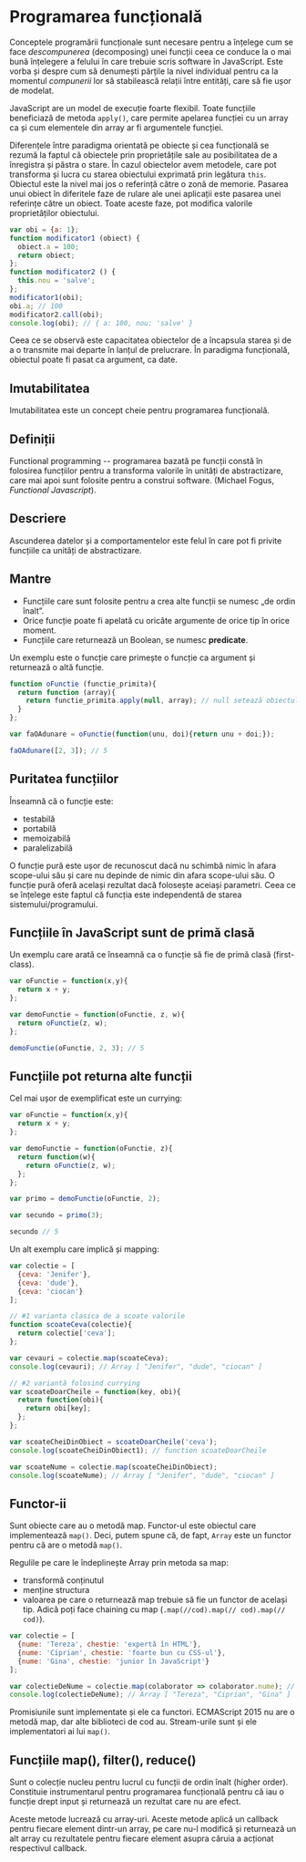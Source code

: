 # Programarea funcțională

Conceptele programării funcționale sunt necesare pentru a înțelege cum se face *descompunerea* (decomposing) unei funcții ceea ce conduce la o mai bună înțelegere a felului în care trebuie scris software în JavaScript. Este vorba și despre cum să denumești părțile la nivel individual pentru ca la momentul *compunerii* lor să stabilească relații între entități, care să fie ușor de modelat.

JavaScript are un model de execuție foarte flexibil. Toate funcțiile beneficiază de metoda `apply()`, care permite apelarea funcției cu un array ca și cum elementele din array ar fi argumentele funcției.

Diferențele între paradigma orientată pe obiecte și cea funcțională se rezumă la faptul că obiectele prin proprietățile sale au posibilitatea de a înregistra și păstra o stare.
În cazul obiectelor avem metodele, care pot transforma și lucra cu starea obiectului exprimată prin legătura `this`. Obiectul este la nivel mai jos o referință către o zonă de memorie. Pasarea unui obiect în diferitele faze de rulare ale unei aplicații este pasarea unei referințe către un obiect. Toate aceste faze, pot modifica valorile proprietăților obiectului.

```javascript
var obi = {a: 1};
function modificator1 (obiect) {
  obiect.a = 100;
  return obiect;
};
function modificator2 () {
  this.nou = 'salve';
};
modificator1(obi);
obi.a; // 100
modificator2.call(obi);
console.log(obi); // { a: 100, nou: 'salve' }
```

Ceea ce se observă este capacitatea obiectelor de a încapsula starea și de a o transmite mai departe în lanțul de prelucrare. În paradigma funcțională, obiectul poate fi pasat ca argument, ca date.

## Imutabilitatea

Imutabilitatea este un concept cheie pentru programarea funcțională.

## Definiții

Functional programming -- programarea bazată pe funcții constă în folosirea funcțiilor pentru a transforma valorile în unități de abstractizare, care mai apoi sunt folosite pentru a construi software. (Michael Fogus, *Functional Javascript*).

## Descriere

Ascunderea datelor și a comportamentelor este felul în care pot fi privite funcțiile ca unități de abstractizare.

## Mantre

- Funcțiile care sunt folosite pentru a crea alte funcții se numesc „de ordin înalt”.
- Orice funcție poate fi apelată cu oricâte argumente de orice tip în orice moment.
- Funcțiile care returnează un Boolean, se numesc **predicate**.

Un exemplu este o funcție care primește o funcție ca argument și returnează o altă funcție.

```javascript
function oFunctie (functie_primita){
  return function (array){
    return functie_primita.apply(null, array); // null setează obiectul context la global object (window, de regulă)
  }
};

var faOAdunare = oFunctie(function(unu, doi){return unu + doi;});

faOAdunare([2, 3]); // 5
```

## Puritatea funcțiilor

Înseamnă că o funcție este:

- testabilă
- portabilă
- memoizabilă
- paralelizabilă

O funcție pură este ușor de recunoscut dacă nu schimbă nimic în afara scope-ului său și care nu depinde de nimic din afara scope-ului său.
O funcție pură oferă același rezultat dacă folosește aceiași parametri. Ceea ce se înțelege este faptul că funcția este independentă de starea sistemului/programului.

## Funcțiile în JavaScript sunt de primă clasă

Un exemplu care arată ce înseamnă ca o funcție să fie de primă clasă (first-class).

```javascript
var oFunctie = function(x,y){
  return x + y;
};

var demoFunctie = function(oFunctie, z, w){
  return oFunctie(z, w);
};

demoFunctie(oFunctie, 2, 3); // 5
```

## Funcțiile pot returna alte funcții

Cel mai ușor de exemplificat este un currying:

```javascript
var oFunctie = function(x,y){
  return x + y;
};

var demoFunctie = function(oFunctie, z){
  return function(w){
    return oFunctie(z, w);
  };
};

var primo = demoFunctie(oFunctie, 2);

var secundo = primo(3);

secundo // 5
```

Un alt exemplu care implică și mapping:

```javascript
var colectie = [
  {ceva: 'Jenifer'},
  {ceva: 'dude'},
  {ceva: 'ciocan'}
];

// #1 varianta clasica de a scoate valorile
function scoateCeva(colectie){
  return colectie['ceva'];
};

var cevauri = colectie.map(scoateCeva);
console.log(cevauri); // Array [ "Jenifer", "dude", "ciocan" ]

// #2 variantă folosind currying
var scoateDoarCheile = function(key, obi){
  return function(obi){
    return obi[key];
  };
};

var scoateCheiDinObiect = scoateDoarCheile('ceva');
console.log(scoateCheiDinObiect1); // function scoateDoarCheile

var scoateNume = colectie.map(scoateCheiDinObiect);
console.log(scoateNume); // Array [ "Jenifer", "dude", "ciocan" ]
```

## Functor-ii

Sunt obiecte care au o metodă map. Functor-ul este obiectul care implementează `map()`. Deci, putem spune că, de fapt, `Array` este un functor pentru că are o metodă `map()`.

Regulile pe care le îndeplinește Array prin metoda sa map:
- transformă conținutul
- menține structura
- valoarea pe care o returnează map trebuie să fie un functor de același tip. Adică poți face chaining cu map (`.map(//cod).map(// cod).map(// cod)`).

```javascript
var colectie = [
  {nume: 'Tereza', chestie: 'expertă în HTML'},
  {nume: 'Ciprian', chestie: 'foarte bun cu CSS-ul'},
  {nume: 'Gina', chestie: 'junior în JavaScript'}
];

var colectieDeNume = colectie.map(colaborator => colaborator.nume); // colaborator => colaborator.nume este funcția de transformare
console.log(colectieDeNume); // Array [ "Tereza", "Ciprian", "Gina" ]
```

Promisiunile sunt implementate și ele ca functori. ECMAScript 2015 nu are o metodă map, dar alte biblioteci de cod au.
Stream-urile sunt și ele implementatori ai lui `map()`.


## Funcțiile map(), filter(), reduce()

Sunt o colecție nucleu pentru lucrul cu funcții de ordin înalt (higher order). Constituie instrumentarul pentru programarea funcțională pentru că iau o funcție drept input și returnează un rezultat care nu are efect.

Aceste metode lucrează cu array-uri. Aceste metode aplică un callback pentru fiecare element dintr-un array, pe care nu-l modifică și returnează un alt array cu rezultatele pentru fiecare element asupra căruia a acționat respectivul callback.

